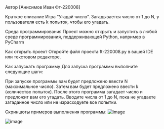 Автор
[Анисимов Иван Фт-220008]

Краткое описание
Игра "Угадай число". Загадывается число от 1 до N, у пользователя есть k попыток, чтобы его угадать.

Среда программирования
Проект можно открыть и запустить в любой среде программирования, поддерживающей Python, например в PyCharm

Как открыть проект
Откройте файл проекта ft-220008.py в вашей IDE или текстовом редакторе.

Как запускать программу
Для запуска программы выполните следующие шаги:

При запуске программы вам будет предложено ввести N (максимальное число).
Затем вам будет предложено ввести k (количество попыток).
После этого программа загадает число и предложит вам его угадать.
Вводите числа от 1 до N, пока не угадаете загаданное число или не израсходуете все попытки.

Скриншоты примеров выполнения программы:
![image](https://github.com/Vancheres/Laba-10/assets/146539395/66c4f92b-928b-4de8-974d-243d71b435c6)

![image](https://github.com/Vancheres/Laba-10/assets/146539395/e94886f8-c46f-41e3-ba0a-6145426f9a91)
